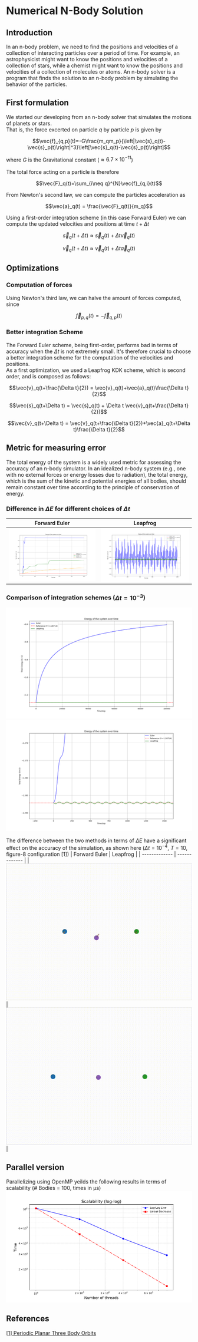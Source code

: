 # Numerical N-Body Solution
## Introduction
In an n-body problem, we need to find the positions and velocities of a collection of
interacting particles over a period of time. For example, an astrophysicist might want
to know the positions and velocities of a collection of stars, while a chemist might
want to know the positions and velocities of a collection of molecules or atoms. An
n-body solver is a program that finds the solution to an n-body problem by simulating
the behavior of the particles.

## First formulation
We started our developing from an n-body solver that simulates the motions
of planets or stars.<br />
That is, the force excerted on particle $`q`$ by particle $`p`$ is given by
```math
\vec{f}_{q,p}(t)=-G\frac{m_qm_p}{\left|\vec{s}_q(t)-\vec{s}_p(t)\right|^3}\left[\vec{s}_q(t)-\vec{s}_p(t)\right]
```
where $`G`$ is the Gravitational constant ($`\approx 6.7\times 10^{−11}`$)<br/><br/>
The total force acting on a particle is therefore
```math
\vec{F}_q(t)=\sum_{i\neq q}^{N}\vec{f}_{q,i}(t)
```
From Newton's second law, we can compute the particles acceleration as
```math
\vec{a}_q(t) = \frac{\vec{F}_q(t)}{m_q}
```
Using a first-order integration scheme (in this case Forward Euler) we can compute the updated velocities and positions at time $`t+\Delta t`$
```math
\vec{s}_q(t+\Delta t)\approx \vec{s}_q(t)+\Delta t\vec{v}_q(t)
```
```math
\vec{v}_q(t+\Delta t)\approx \vec{v}_q(t)+\Delta t\vec{a}_q(t)
```

## Optimizations
### Computation of forces
Using Newton's third law, we can halve the amount of forces computed, since
```math
\vec{f}_{p,q}(t)=-\vec{f}_{q,p}(t)
```
### Better integration Scheme
The Forward Euler scheme, being first-order, performs bad in terms of accuracy when the $`\Delta t`$ is not extremely small. 
It's therefore crucial to choose a better integration scheme for the computation of the velocities and positions.<br />
As a first optimization, we used a Leapfrog KDK scheme, which is second order, and is composed as follows:
```math
\vec{v}_q(t+\frac{\Delta t}{2}) = \vec{v}_q(t)+\vec{a}_q(t)\frac{\Delta t}{2}
```
```math
\vec{s}_q(t+\Delta t) = \vec{s}_q(t) + \Delta t \vec{v}_q(t+\frac{\Delta t}{2})
```
```math
\vec{v}_q(t+\Delta t) = \vec{v}_q(t+\frac{\Delta t}{2})+\vec{a}_q(t+\Delta t)\frac{\Delta t}{2}
```

## Metric for measuring error
The total energy of the system is a widely used metric for assessing the accuracy of an n-body simulator. In an idealized n-body system (e.g., one with no external forces or energy losses due to radiation), the total energy, which is the sum of the kinetic and potential energies of all bodies, should remain constant over time according to the principle of conservation of energy.
### Difference in $`\Delta E`$ for different choices of $`\Delta t`$
| Forward Euler  | Leapfrog |
| ------------- | ------------- |
| <img src="https://github.com/AMSC-24-25/06-nbody-06-nbody/blob/main/results/euler-order.png" alt="FE"> | <img src="https://github.com/AMSC-24-25/06-nbody-06-nbody/blob/main/results/leapfrog-order.png" alt="LEAPFROG"> |
### Comparison of integration schemes ($`\Delta t = 10^{-3}`$)

<img src="https://github.com/AMSC-24-25/06-nbody-06-nbody/blob/main/results/leap-euler.png" alt="scalability">
<img src="https://github.com/AMSC-24-25/06-nbody-06-nbody/blob/main/results/leap-euler-zoomed.png" alt="scalability">

The difference between the two methods in terms of $`\Delta E`$ have a significant effect on the accuracy of the simulation, as shown here ($`\Delta t=10^{-4},\ T=10`$, figure-8 configuration [1])
| Forward Euler  | Leapfrog |
| ------------- | ------------- |
| <img src="https://github.com/AMSC-24-25/06-nbody-06-nbody/blob/main/results/8euler-animation.gif" alt="FE"> | <img src="https://github.com/AMSC-24-25/06-nbody-06-nbody/blob/main/results/8leapfrog-animation.gif" alt="LEAPFROG"> |

## Parallel version
Parallelizing using OpenMP yeilds the following results in terms of scalability (# Bodies = 100, times in µs)
<img src="https://github.com/AMSC-24-25/06-nbody-06-nbody/blob/main/results/scalability.png" alt="scalability">

## References
[[1] Periodic Planar Three Body Orbits](https://observablehq.com/@rreusser/periodic-planar-three-body-orbits)

